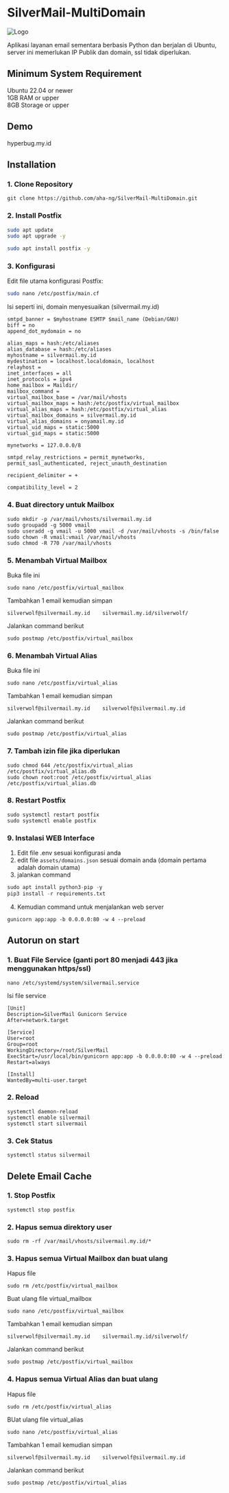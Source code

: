 # SilverMail-MultiDomain
![Logo](https://cdn.eula.my.id/silvermail_logo.png)

Aplikasi layanan email sementara berbasis Python dan berjalan di Ubuntu, server ini memerlukan IP Publik dan domain, ssl tidak diperlukan. 

## Minimum System Requirement

Ubuntu 22.04 or newer\
1GB RAM or upper\
8GB Storage or upper

## Demo
hyperbug.my.id

## Installation
### 1. Clone Repository
```
git clone https://github.com/aha-ng/SilverMail-MultiDomain.git
```

### 2. Install Postfix
```bash
sudo apt update
sudo apt upgrade -y

sudo apt install postfix -y
```

### 3. Konfigurasi
Edit file utama konfigurasi Postfix:
```bash
sudo nano /etc/postfix/main.cf
```
Isi seperti ini, domain menyesuaikan (silvermail.my.id)
```
smtpd_banner = $myhostname ESMTP $mail_name (Debian/GNU)
biff = no
append_dot_mydomain = no

alias_maps = hash:/etc/aliases
alias_database = hash:/etc/aliases
myhostname = silvermail.my.id
mydestination = localhost.localdomain, localhost
relayhost =
inet_interfaces = all
inet_protocols = ipv4
home_mailbox = Maildir/
mailbox_command =
virtual_mailbox_base = /var/mail/vhosts
virtual_mailbox_maps = hash:/etc/postfix/virtual_mailbox
virtual_alias_maps = hash:/etc/postfix/virtual_alias
virtual_mailbox_domains = silvermail.my.id
virtual_alias_domains = onyamail.my.id
virtual_uid_maps = static:5000
virtual_gid_maps = static:5000

mynetworks = 127.0.0.0/8

smtpd_relay_restrictions = permit_mynetworks, permit_sasl_authenticated, reject_unauth_destination

recipient_delimiter = +

compatibility_level = 2
```
### 4. Buat directory untuk Mailbox
```
sudo mkdir -p /var/mail/vhosts/silvermail.my.id
sudo groupadd -g 5000 vmail
sudo useradd -g vmail -u 5000 vmail -d /var/mail/vhosts -s /bin/false
sudo chown -R vmail:vmail /var/mail/vhosts
sudo chmod -R 770 /var/mail/vhosts
```
### 5. Menambah Virtual Mailbox
Buka file ini
```
sudo nano /etc/postfix/virtual_mailbox
```
Tambahkan 1 email kemudian simpan
```
silverwolf@silvermail.my.id    silvermail.my.id/silverwolf/
```
Jalankan command berikut
```
sudo postmap /etc/postfix/virtual_mailbox
```
### 6. Menambah Virtual Alias
Buka file ini
```
sudo nano /etc/postfix/virtual_alias
```
Tambahkan 1 email kemudian simpan
```
silverwolf@silvermail.my.id    silverwolf@silvermail.my.id
```
Jalankan command berikut
```
sudo postmap /etc/postfix/virtual_alias
```
### 7. Tambah izin file jika diperlukan
```
sudo chmod 644 /etc/postfix/virtual_alias /etc/postfix/virtual_alias.db
sudo chown root:root /etc/postfix/virtual_alias /etc/postfix/virtual_alias.db
```
### 8. Restart Postfix
```
sudo systemctl restart postfix
sudo systemctl enable postfix
```
### 9. Instalasi WEB Interface
1. Edit file .env sesuai konfigurasi anda
2. edit file `assets/domains.json` sesuai domain anda (domain pertama adalah domain utama)
3. jalankan command
```python
sudo apt install python3-pip -y
pip3 install -r requirements.txt
```
4. Kemudian command untuk menjalankan web server
```
gunicorn app:app -b 0.0.0.0:80 -w 4 --preload
```

## Autorun on start
### 1. Buat File Service (ganti port 80 menjadi 443 jika menggunakan https/ssl)
```
nano /etc/systemd/system/silvermail.service
```
Isi file service
```
[Unit]
Description=SilverMail Gunicorn Service
After=network.target

[Service]
User=root
Group=root
WorkingDirectory=/root/SilverMail
ExecStart=/usr/local/bin/gunicorn app:app -b 0.0.0.0:80 -w 4 --preload
Restart=always

[Install]
WantedBy=multi-user.target
```

### 2. Reload
```
systemctl daemon-reload
systemctl enable silvermail
systemctl start silvermail
```

### 3. Cek Status
```
systemctl status silvermail
```

## Delete Email Cache
### 1. Stop Postfix
```
systemctl stop postfix
```
### 2. Hapus semua direktory user

```
sudo rm -rf /var/mail/vhosts/silvermail.my.id/*
```
### 3. Hapus semua Virtual Mailbox dan buat ulang
Hapus file
```
sudo rm /etc/postfix/virtual_mailbox
```
Buat ulang file virtual_mailbox
```
sudo nano /etc/postfix/virtual_mailbox
```
Tambahkan 1 email kemudian simpan
```
silverwolf@silvermail.my.id    silvermail.my.id/silverwolf/
```
Jalankan command berikut
```
sudo postmap /etc/postfix/virtual_mailbox
```

### 4. Hapus semua Virtual Alias dan buat ulang
Hapus file
```
sudo rm /etc/postfix/virtual_alias
```
BUat ulang file virtual_alias
```
sudo nano /etc/postfix/virtual_alias
```
Tambahkan 1 email kemudian simpan
```
silverwolf@silvermail.my.id    silverwolf@silvermail.my.id
```
Jalankan command berikut
```
sudo postmap /etc/postfix/virtual_alias
```